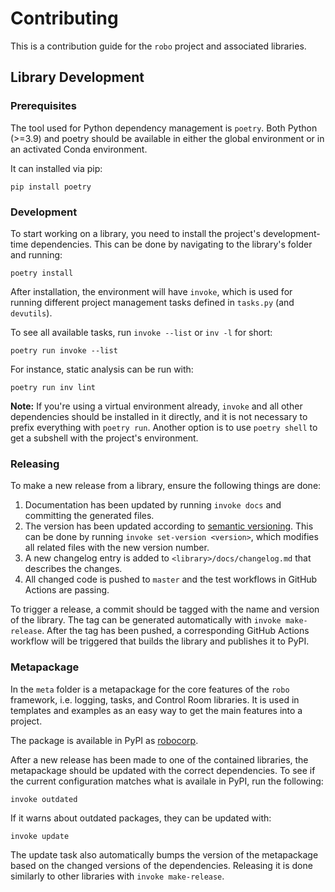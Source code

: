 # Contributing

This is a contribution guide for the `robo` project and associated libraries.

## Library Development

### Prerequisites

The tool used for Python dependency management is `poetry`. Both Python (>=3.9) and
poetry should be available in either the global environment or in an activated
Conda environment.

It can installed via pip:

```
pip install poetry
```

### Development

To start working on a library, you need to install the project's development-time
dependencies. This can be done by navigating to the library's folder and running:

```
poetry install
```

After installation, the environment will have `invoke`, which is used for running
different project management tasks defined in `tasks.py` (and `devutils`).

To see all available tasks, run `invoke --list` or `inv -l` for short:

```
poetry run invoke --list
```

For instance, static analysis can be run with:

```
poetry run inv lint
```

**Note:** If you're using a virtual environment already, `invoke` and all other dependencies
should be installed in it directly, and it is not necessary to prefix everything with
`poetry run`. Another option is to use `poetry shell` to get a subshell with the
project's environment.

### Releasing

To make a new release from a library, ensure the following things are done:

1. Documentation has been updated by running `invoke docs` and committing the generated files.
2. The version has been updated according to [semantic versioning](https://semver.org/).
   This can be done by running `invoke set-version <version>`, which modifies all related
   files with the new version number.
3. A new changelog entry is added to `<library>/docs/changelog.md` that describes the changes.
4. All changed code is pushed to `master` and the test workflows in GitHub Actions are passing.

To trigger a release, a commit should be tagged with the name and version of the library.
The tag can be generated automatically with `invoke make-release`. After the tag has been pushed,
a corresponding GitHub Actions workflow will be triggered that builds the library and publishes
it to PyPI.

### Metapackage

In the `meta` folder is a metapackage for the core features of the `robo` framework,
i.e. logging, tasks, and Control Room libraries. It is used in templates and examples
as an easy way to get the main features into a project.

The package is available in PyPI as [robocorp](https://pypi.org/project/robocorp/).

After a new release has been made to one of the contained libraries, the metapackage
should be updated with the correct dependencies. To see if the current configuration
matches what is availale in PyPI, run the following:

```
invoke outdated
```

If it warns about outdated packages, they can be updated with:

```
invoke update
```

The update task also automatically bumps the version of the metapackage based
on the changed versions of the dependencies. Releasing it is done similarly
to other libraries with `invoke make-release`.
